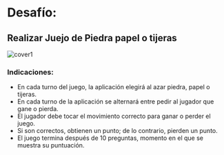 # Desafío:

## Realizar Juejo de Piedra papel o tijeras
![cover1](https://github.com/lordzzz777/200_Dias_Swift_SuiftUI/assets/114311106/f18cee08-c49d-417a-a5c3-4230dc9d6123)
### **Indicaciones:**

- En cada turno del juego, la aplicación elegirá al azar piedra, papel o tijeras.
- En cada turno de la aplicación se alternará entre pedir al jugador que gane o pierda.
- El jugador debe tocar el movimiento correcto para ganar o perder el juego.
- Si son correctos, obtienen un punto; de lo contrario, pierden un punto.
- El juego termina después de 10 preguntas, momento en el que se muestra su puntuación.

